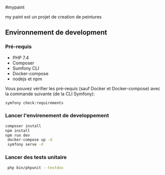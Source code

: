 #mypaint

my paint est un projet de creation de peintures

## Environnement de development

### Pré-requis

* PHP 7.4
* Composer
* Sumfony CLI
* Docker-compose
* nodejs et npm

Vous pouvez vérifier les pré-requis (sauf Docker et Docker-compose) avec la commande suivante (de la CLI Symfony):

```bash
symfony check:requirements
```

### Lancer l'envirenement de developpement
```bash
composer install
npm install
npm run dev
 docker-compose up -d
 symfony serve -d
```

### Lancer des tests unitaire
```bash
 php bin/phpunit --testdox
```
